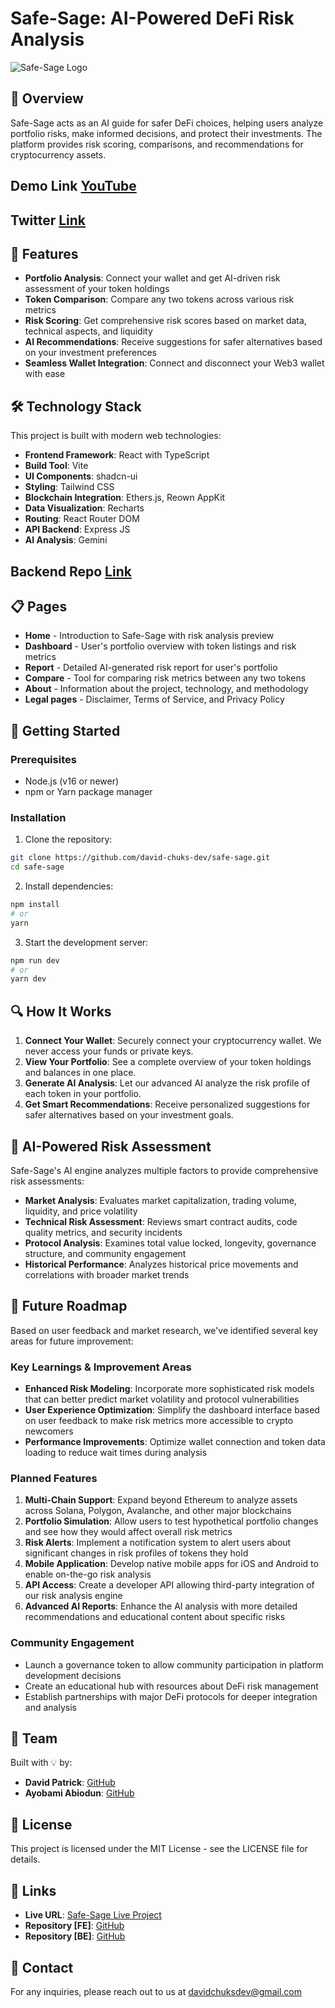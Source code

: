 

# Safe-Sage: AI-Powered DeFi Risk Analysis

![Safe-Sage Logo](https://github.com/David-patrick-chuks/safe-sage-ui-guardian-62/blob/main/public/safesageLOGO.jpg)

## 🔮 Overview

Safe-Sage acts as an AI guide for safer DeFi choices, helping users analyze portfolio risks, make informed decisions, and protect their investments. The platform provides risk scoring, comparisons, and recommendations for cryptocurrency assets.

##  Demo Link [YouTube](https://youtu.be/6SpAu5vdrcI)
## Twitter [Link](https://x.com/TheSafeSage)
## 🚀 Features

- **Portfolio Analysis**: Connect your wallet and get AI-driven risk assessment of your token holdings
- **Token Comparison**: Compare any two tokens across various risk metrics
- **Risk Scoring**: Get comprehensive risk scores based on market data, technical aspects, and liquidity
- **AI Recommendations**: Receive suggestions for safer alternatives based on your investment preferences
- **Seamless Wallet Integration**: Connect and disconnect your Web3 wallet with ease

## 🛠️ Technology Stack

This project is built with modern web technologies:

- **Frontend Framework**: React with TypeScript
- **Build Tool**: Vite
- **UI Components**: shadcn-ui
- **Styling**: Tailwind CSS
- **Blockchain Integration**: Ethers.js, Reown AppKit
- **Data Visualization**: Recharts
- **Routing**: React Router DOM
- **API Backend**: Express JS
- **AI Analysis**: Gemini 
## Backend Repo [Link](https://github.com/David-patrick-chuks/SafeSage-Backend)
## 📋 Pages

- **Home** - Introduction to Safe-Sage with risk analysis preview
- **Dashboard** - User's portfolio overview with token listings and risk metrics
- **Report** - Detailed AI-generated risk report for user's portfolio
- **Compare** - Tool for comparing risk metrics between any two tokens
- **About** - Information about the project, technology, and methodology
- **Legal pages** - Disclaimer, Terms of Service, and Privacy Policy

## 🔧 Getting Started

### Prerequisites

- Node.js (v16 or newer)
- npm or Yarn package manager

### Installation

1. Clone the repository:
```bash
git clone https://github.com/david-chuks-dev/safe-sage.git
cd safe-sage
```

2. Install dependencies:
```bash
npm install
# or
yarn
```

3. Start the development server:
```bash
npm run dev
# or
yarn dev
```

## 🔍 How It Works

1. **Connect Your Wallet**: Securely connect your cryptocurrency wallet. We never access your funds or private keys.
2. **View Your Portfolio**: See a complete overview of your token holdings and balances in one place.
3. **Generate AI Analysis**: Let our advanced AI analyze the risk profile of each token in your portfolio.
4. **Get Smart Recommendations**: Receive personalized suggestions for safer alternatives based on your investment goals.

## 🧠 AI-Powered Risk Assessment

Safe-Sage's AI engine analyzes multiple factors to provide comprehensive risk assessments:

- **Market Analysis**: Evaluates market capitalization, trading volume, liquidity, and price volatility
- **Technical Risk Assessment**: Reviews smart contract audits, code quality metrics, and security incidents
- **Protocol Analysis**: Examines total value locked, longevity, governance structure, and community engagement
- **Historical Performance**: Analyzes historical price movements and correlations with broader market trends

## 🔮 Future Roadmap

Based on user feedback and market research, we've identified several key areas for future improvement:

### Key Learnings & Improvement Areas

- **Enhanced Risk Modeling**: Incorporate more sophisticated risk models that can better predict market volatility and protocol vulnerabilities
- **User Experience Optimization**: Simplify the dashboard interface based on user feedback to make risk metrics more accessible to crypto newcomers
- **Performance Improvements**: Optimize wallet connection and token data loading to reduce wait times during analysis

### Planned Features

1. **Multi-Chain Support**: Expand beyond Ethereum to analyze assets across Solana, Polygon, Avalanche, and other major blockchains
2. **Portfolio Simulation**: Allow users to test hypothetical portfolio changes and see how they would affect overall risk metrics
3. **Risk Alerts**: Implement a notification system to alert users about significant changes in risk profiles of tokens they hold
4. **Mobile Application**: Develop native mobile apps for iOS and Android to enable on-the-go risk analysis
5. **API Access**: Create a developer API allowing third-party integration of our risk analysis engine
6. **Advanced AI Reports**: Enhance the AI analysis with more detailed recommendations and educational content about specific risks

### Community Engagement

- Launch a governance token to allow community participation in platform development decisions
- Create an educational hub with resources about DeFi risk management
- Establish partnerships with major DeFi protocols for deeper integration and analysis

## 👥 Team

Built with 💡 by:

- **David Patrick**: [GitHub](https://github.com/David-patrick-chuks)
- **Ayobami Abiodun**: [GitHub](https://github.com/AABams-Dev)

## 📝 License

This project is licensed under the MIT License - see the LICENSE file for details.

## 🔗 Links

- **Live URL**: [Safe-Sage Live Project](https://safesage-main.vercel.app)
- **Repository [FE]**: [GitHub](https://github.com/David-patrick-chuks/safe-sage)
- **Repository [BE]**: [GitHub](https://github.com/David-patrick-chuks/safe-sage)

## 📱 Contact

For any inquiries, please reach out to us at davidchuksdev@gmail.com

